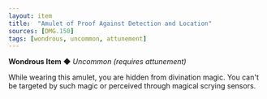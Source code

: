 ```yaml
---
layout: item
title:  "Amulet of Proof Against Detection and Location"
sources: [DMG.150]
tags: [wondrous, uncommon, attunement]
---
```


**Wondrous Item** ◆ *Uncommon (requires attunement)*

While wearing this amulet, you are hidden from divination magic. You can't be targeted by such magic or perceived through magical scrying sensors.